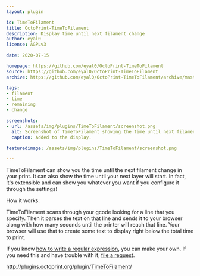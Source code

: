 ```yaml
---
layout: plugin

id: TimeToFilament
title: OctoPrint-TimeToFilament
description: Display time until next filament change
author: eyal0
license: AGPLv3

date: 2020-07-15

homepage: https://github.com/eyal0/OctoPrint-TimeToFilament
source: https://github.com/eyal0/OctoPrint-TimeToFilament
archive: https://github.com/eyal0/OctoPrint-TimeToFilament/archive/master.zip

tags:
- filament
- time
- remaining
- change

screenshots:
- url: /assets/img/plugins/TimeToFilament/screenshot.png
  alt: Screenshot of TimeToFilament showing the time until next filament change and the time until the next layer.
  caption: Added to the display.

featuredimage: /assets/img/plugins/TimeToFilament/screenshot.png

---
```


TimeToFilament can show you the time until the next filament change in
your print.  It can also show the time until your next layer will
start.  In fact, it's extensible and can show you whatever you want if
you configure it through the settings!

How it works:

TimeToFilament scans through your gcode looking for a line that you
specify.  Then it parses the text on that line and sends it to your
browser along with how many seconds until the printer will reach that
line.  Your browser will use that to create some text to display right
below the total time to print.

If you know [how to write a regular
expression](https://regexone.com/), you can make your own.  If you
need this and have trouble with it, [file a request](https://github.com/eyal0/OctoPrint-TimeToFilament/issues/new).

http://plugins.octoprint.org/plugin/TimeToFilament/
